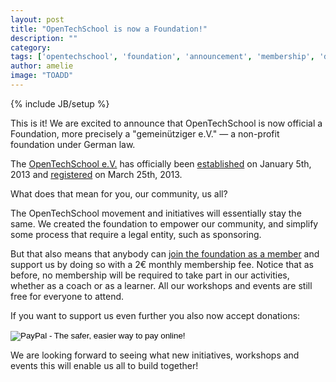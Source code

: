 ```yaml
---
layout: post
title: "OpenTechSchool is now a Foundation!"
description: ""
category: 
tags: ['opentechschool', 'foundation', 'announcement', 'membership', 'donation']
author: amelie
image: "TOADD"
---
```

{% include JB/setup %}

This is it! We are excited to announce that OpenTechSchool is now official a Foundation, more precisely a "gemeinütziger e.V." — a non-profit foundation under German law.

The [OpenTechSchool e.V.](http://www.opentechschool.org/foundation/) has officially been [established](http://www.opentechschool.org/foundation/archive/Vereinsgruendungsprotokoll.pdf) on January 5th, 2013 and [registered](http://www.opentechschool.org/foundation/archive/Register_Bestaetigung.pdf) on March 25th, 2013.

What does that mean for you, our community, us all?

The OpenTechSchool movement and initiatives will essentially stay the same. We created the foundation to empower our community, and simplify some process that require a legal entity, such as sponsoring.

But that also means that anybody can [join the foundation as a member](https://docs.google.com/a/opentechschool.org/spreadsheet/viewform?formkey=dGYycmhYal9SSW1WRUdQcUhUSk9FYWc6MQ#gid=0) and support us by doing so with a 2€ monthly membership fee.
Notice that as before, no membership will be required to take part in our activities, whether as a coach or as a learner. All our workshops and events are still free for everyone to attend.

If you want to support us even further you also now accept donations:

<form action="https://www.paypal.com/cgi-bin/webscr" method="post" target="_top">
<input type="hidden" name="cmd" value="_s-xclick">
<input type="hidden" name="hosted_button_id" value="DWWZRJAN8C9DE">
<input type="image" src="https://www.paypalobjects.com/en_US/i/btn/btn_donate_LG.gif" border="0" name="submit" alt="PayPal - The safer, easier way to pay online!">
<img alt="" border="0" src="https://www.paypalobjects.com/de_DE/i/scr/pixel.gif" width="1" height="1">
</form>

We are looking forward to seeing what new initiatives, workshops and events this will enable us all to build together!
